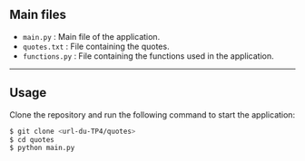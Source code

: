 ## Main files
 
- `main.py` : Main file of the application.
- `quotes.txt` : File containing the quotes.
- `functions.py` : File containing the functions used in the application.
 
---
 
## Usage
 
Clone the repository and run the following command to start the application:
 
```bash
$ git clone <url-du-TP4/quotes>
$ cd quotes
$ python main.py